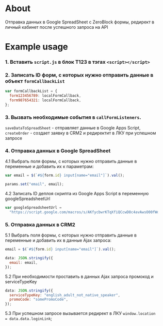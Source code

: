 # About

Отправка данных в Google SpreadSheet с ZeroBlock формы, редирект в личный кабинет после успешного запроса на API

# Example usage

### 1. Вставить `script.js` в блок T123 в тэгах `<script></script>`

### 2. Записать ID форм, с которых нужно отправить данные в объект `formCallbackList`

```js
var formCallbackList = {
  form123456789: localFormCallback,
  form987654321: localFormCallback,
};
```

### 3. Вызвать необходимые события в `callFormListeners`.

`saveDataToSpreadSheet` - отправляет данные в Google Apps Script, `createOrder` - создает заявку в CRM2 и редиректит в ЛКУ при успешном запросе

### 4. Отправка данных в Google SpreadSheet

4.1 Выбрать поля формы, с которых нужно отправить данные в переменные и добавить их к параметрам:

```js
var email = $(`#${form.id} input[name="email"]`).val();
```

```js
params.set("email", email);
```

4.2 Записать ID деплоя скрипта из Google Apps Script в переменную googleSpreadsheetUrl

```js
var googleSpreadsheetUrl =
  "https://script.google.com/macros/s/AKfycbwrKTqXfiQCcwD8c4avAwsO00fWqLtnY7FJ4zJJtlBq2d2gHm-itaje5VdfWGaKpJ1C/exec";
```

### 5. Отправка данных в CRM2

5.1 Выбрать поля формы, с которых нужно отправить данные в переменные и добавить их в данные Ajax запроса:

```js
email = $(`#${form.id} input[name="email"]`).val();
```

```js
data: JSON.stringify({
  email: email,
});
```

5.2 При необходимости проставить в данных Ajax запроса промокод и serviceTypeKey

```js
data: JSON.stringify({
  serviceTypeKey: "english_adult_not_native_speaker",
  promoCode: "somePromoCode",
});
```

5.3 При успешном запросе вызывается редирект в ЛКУ `window.location = data.data.loginLink`;
